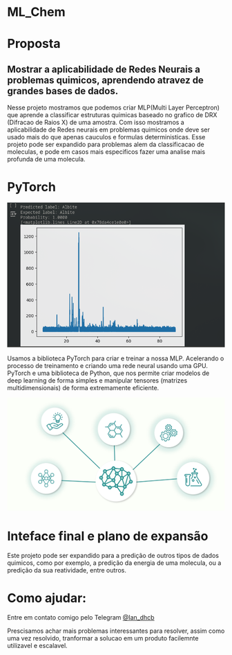 # ML_Chem


# Proposta

## Mostrar a aplicabilidade de Redes Neurais a problemas quimicos, aprendendo atravez de grandes bases de dados.

Nesse projeto mostramos que podemos criar MLP(Multi Layer Perceptron) que aprende a classificar estruturas quimicas baseado no grafico de DRX (Difracao de Raios X) de uma amostra. Com isso mostramos a aplicabilidade de Redes neurais em problemas quimicos onde deve ser usado mais do que apenas cauculos e formulas deterministicas. Esse projeto pode ser expandido para problemas alem da classificacao de moleculas, e pode em casos mais especificos fazer uma analise mais profunda de uma molecula.

# PyTorch

![Alt text](Info/Ex.png)


Usamos a biblioteca PyTorch para criar e treinar a nossa MLP. Acelerando o processo de treinamento e criando uma rede neural usando uma GPU. PyTorch e uma biblioteca de Python, que nos permite criar modelos de deep learning de forma simples e manipular tensores (matrizes multidimensionais) de forma extremamente eficiente.


![Alt text](Info/Chem.png)

# Inteface final e plano de expansão


Este projeto pode ser expandido para a predição de outros tipos de dados quimicos, como por exemplo, a predição da energia de uma molecula, ou a predição da sua reatividade, entre outros. 


# Como ajudar:

Entre em contato comigo pelo Telegram [@Ian_dhcb](https://t.me/Ian_dhcb)

Prescisamos achar mais problemas interessantes para resolver, assim como uma vez resolvido, tranformar a solucao em um produto facilemnte utilizavel e escalavel.


